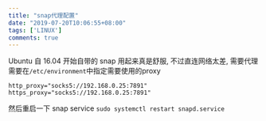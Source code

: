 ```yaml
---
title: "snap代理配置"
date: "2019-07-20T10:06:55+08:00"
tags: ['LINUX']
comments: true
---
```


Ubuntu 自 16.04 开始自带的 snap 用起来真是舒服, 不过直连网络太差, 需要代理
需要在`/etc/environment`中指定需要使用的proxy
```shell
http_proxy="socks5://192.168.0.25:7891"
https_proxy="socks5://192.168.0.25:7891"
```
然后重启一下 snap service
`sudo systemctl restart snapd.service`
